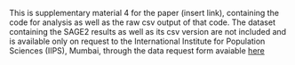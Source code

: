 This is supplementary material 4 for the paper (insert link), containing the code for analysis as well as the raw csv output of that code. The dataset containing the SAGE2 results as well as its csv version are not included and is available only on request to the International Institute for Population Sciences (IIPS), Mumbai, through the data request form avaiable [here](https://iipsindia.ac.in/content/SAGE-data)

